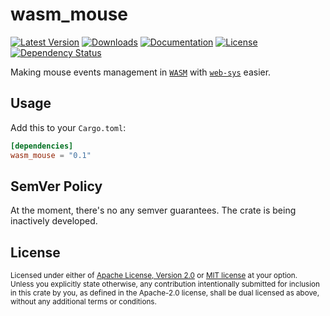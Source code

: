 # wasm_mouse

[![Latest Version](https://img.shields.io/crates/v/wasm_mouse.svg)][`wasm_mouse`]
[![Downloads](https://img.shields.io/crates/d/wasm_mouse.svg)][`wasm_mouse`]
[![Documentation](https://docs.rs/wasm_mouse/badge.svg)][`wasm_mouse`/docs]
[![License](https://img.shields.io/crates/l/wasm_mouse.svg)][`wasm_mouse`/license]
[![Dependency Status](https://deps.rs/repo/github/JohnScience/wasm_mouse/status.svg)][`wasm_mouse`/dep_status]

Making mouse events management in [`WASM`] with [`web-sys`] easier.

## Usage

Add this to your `Cargo.toml`:

```toml
[dependencies]
wasm_mouse = "0.1"
```

## SemVer Policy

At the moment, there's no any semver guarantees. The crate is being inactively developed.

## License

<sup>
Licensed under either of <a href="LICENSE-APACHE">Apache License, Version
2.0</a> or <a href="LICENSE-MIT">MIT license</a> at your option.
</sup>

<br>

<sub>
Unless you explicitly state otherwise, any contribution intentionally submitted
for inclusion in this crate by you, as defined in the Apache-2.0 license, shall
be dual licensed as above, without any additional terms or conditions.
</sub>

[`wasm_mouse`]: https://crates.io/crates/wasm_mouse
[`wasm_mouse`/docs]: https://docs.rs/wasm_mouse
[`wasm_mouse`/license]: https://github.com/JohnScience/wasm_mouse#license
[`wasm_mouse`/dep_status]: https://deps.rs/repo/github/JohnScience/wasm_mouse
[`WASM`]: https://webassembly.org/
[`web-sys`]: https://rustwasm.github.io/wasm-bindgen/api/web_sys/
